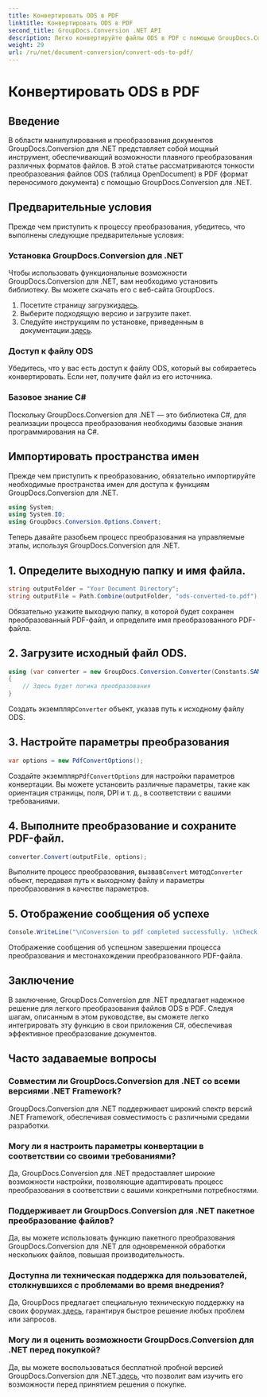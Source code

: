 ```yaml
---
title: Конвертировать ODS в PDF
linktitle: Конвертировать ODS в PDF
second_title: GroupDocs.Conversion .NET API
description: Легко конвертируйте файлы ODS в PDF с помощью GroupDocs.Conversion для .NET. Подробное руководство с пошаговыми инструкциями.
weight: 29
url: /ru/net/document-conversion/convert-ods-to-pdf/
---
```


# Конвертировать ODS в PDF

## Введение
В области манипулирования и преобразования документов GroupDocs.Conversion для .NET представляет собой мощный инструмент, обеспечивающий возможности плавного преобразования различных форматов файлов. В этой статье рассматриваются тонкости преобразования файлов ODS (таблица OpenDocument) в PDF (формат переносимого документа) с помощью GroupDocs.Conversion для .NET. 
## Предварительные условия
Прежде чем приступить к процессу преобразования, убедитесь, что выполнены следующие предварительные условия:
### Установка GroupDocs.Conversion для .NET
Чтобы использовать функциональные возможности GroupDocs.Conversion для .NET, вам необходимо установить библиотеку. Вы можете скачать его с веб-сайта GroupDocs.
1.  Посетите страницу загрузки[здесь](https://releases.groupdocs.com/conversion/net/).
2. Выберите подходящую версию и загрузите пакет.
3.  Следуйте инструкциям по установке, приведенным в документации.[здесь](https://tutorials.groupdocs.com/conversion/net/).
### Доступ к файлу ODS
Убедитесь, что у вас есть доступ к файлу ODS, который вы собираетесь конвертировать. Если нет, получите файл из его источника.
### Базовое знание C#
Поскольку GroupDocs.Conversion для .NET — это библиотека C#, для реализации процесса преобразования необходимы базовые знания программирования на C#.

## Импортировать пространства имен
Прежде чем приступить к преобразованию, обязательно импортируйте необходимые пространства имен для доступа к функциям GroupDocs.Conversion для .NET.

```csharp
using System;
using System.IO;
using GroupDocs.Conversion.Options.Convert;
```

Теперь давайте разобьем процесс преобразования на управляемые этапы, используя GroupDocs.Conversion для .NET.

## 1. Определите выходную папку и имя файла.
```csharp
string outputFolder = "Your Document Directory";
string outputFile = Path.Combine(outputFolder, "ods-converted-to.pdf");
```
Обязательно укажите выходную папку, в которой будет сохранен преобразованный PDF-файл, и определите имя преобразованного PDF-файла.
## 2. Загрузите исходный файл ODS.
```csharp
using (var converter = new GroupDocs.Conversion.Converter(Constants.SAMPLE_ODS))
{
    // Здесь будет логика преобразования
}
```
 Создать экземпляр`Converter` объект, указав путь к исходному файлу ODS.
## 3. Настройте параметры преобразования
```csharp
var options = new PdfConvertOptions();
```
 Создайте экземпляр`PdfConvertOptions` для настройки параметров конвертации. Вы можете установить различные параметры, такие как ориентация страницы, поля, DPI и т. д., в соответствии с вашими требованиями.
## 4. Выполните преобразование и сохраните PDF-файл.
```csharp
converter.Convert(outputFile, options);
```
 Выполните процесс преобразования, вызвав`Convert` метод`Converter` объект, передавая путь к выходному файлу и параметры преобразования в качестве параметров.
## 5. Отображение сообщения об успехе
```csharp
Console.WriteLine("\nConversion to pdf completed successfully. \nCheck output in {0}", outputFolder);
```
Отображение сообщения об успешном завершении процесса преобразования и местонахождении преобразованного PDF-файла.

## Заключение
В заключение, GroupDocs.Conversion для .NET предлагает надежное решение для легкого преобразования файлов ODS в PDF. Следуя шагам, описанным в этом руководстве, вы сможете легко интегрировать эту функцию в свои приложения C#, обеспечивая эффективное преобразование документов.
## Часто задаваемые вопросы
### Совместим ли GroupDocs.Conversion для .NET со всеми версиями .NET Framework?
GroupDocs.Conversion для .NET поддерживает широкий спектр версий .NET Framework, обеспечивая совместимость с различными средами разработки.
### Могу ли я настроить параметры конвертации в соответствии со своими требованиями?
Да, GroupDocs.Conversion для .NET предоставляет широкие возможности настройки, позволяющие адаптировать процесс преобразования в соответствии с вашими конкретными потребностями.
### Поддерживает ли GroupDocs.Conversion для .NET пакетное преобразование файлов?
Да, вы можете использовать функцию пакетного преобразования GroupDocs.Conversion для .NET для одновременной обработки нескольких файлов, повышая производительность.
### Доступна ли техническая поддержка для пользователей, столкнувшихся с проблемами во время внедрения?
Да, GroupDocs предлагает специальную техническую поддержку на своих форумах.[здесь](https://forum.groupdocs.com/c/conversion/11), гарантируя быстрое решение любых проблем или запросов.
### Могу ли я оценить возможности GroupDocs.Conversion для .NET перед покупкой?
 Да, вы можете воспользоваться бесплатной пробной версией GroupDocs.Conversion для .NET.[здесь](https://releases.groupdocs.com/), что позволит вам изучить его возможности перед принятием решения о покупке.